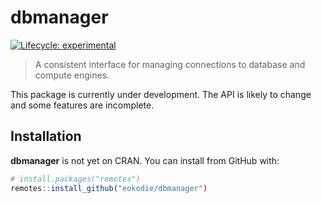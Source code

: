 
<!-- README.md is generated from README.Rmd. Please edit that file -->

# dbmanager

<div data-align="center">

<!-- hex -->

<!-- <img src="./man/figures/logo.png" height = "200px" /> -->

<!-- badges: start -->

<!-- Experimental -->

[![Lifecycle:
experimental](https://img.shields.io/badge/lifecycle-experimental-orange.svg)](https://www.tidyverse.org/lifecycle/#experimental)
<!-- badges: end -->

<!-- links start -->

<!-- links end -->

</div>

> A consistent interface for managing connections to database and
> compute engines.

This package is currently under development. The API is likely to change
and some features are incomplete.

## Installation

**dbmanager** is not yet on CRAN. You can install from GitHub with:

``` r
# install.packages("remotes")
remotes::install_github("eokodie/dbmanager")
```
